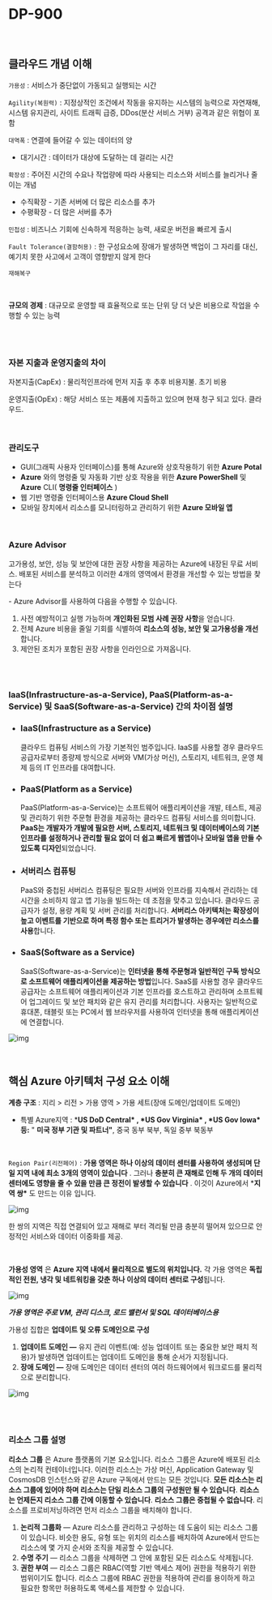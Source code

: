# DP-900

<br />

## 클라우드 개념 이해

`가용성` : 서비스가 중단없이 가동되고 실행되는 시간

`Agility(복원력)` : 지정상적인 조건에서 작동을 유지하는 시스템의 능력으로 자연재해, 시스템 유지관리, 사이트 트래픽 급증, DDos(분산 서비스 거부) 공격과 같은 위협이 포함

`대역폭` : 연결에 들어갈 수 있는 데이터의 양

- 대기시간 : 데이터가 대상에 도달하는 데 걸리는 시간

`확장성` : 주어진 시간의 수요나 작업량에 따라 사용되는 리소스와 서비스를 늘리거나 줄이는 개념

- 수직확장 - 기존 서버에 더 많은 리소스를 추가
- 수평확장 - 더 많은 서버를 추가

`민첩성` : 비즈니스 기회에 신속하게 적응하는 능력, 새로운 버전을 빠르게 출시

`Fault Tolerance(결함허용)` : 한 구성요소에 장애가 발생하면 백업이 그 자리를 대신, 예기치 못한 사고에서 고객이 영향받지 않게 한다

`재해복구` 

<br/>

**규모의 경제** : 대규모로 운영할 때 효율적으로 또는 단위 당 더 낮은 비용으로 작업을 수행할 수 있는 능력

<br/>

<br/>

### 자본 지출과 운영지출의 차이

자본지출(CapEx) : 물리적인프라에 먼저 지출 후 추후 비용지불. 초기 비용

운영지출(OpEx) : 해당 서비스 또는 제품에 지출하고 있으며 현재 청구 되고 있다. 클라우드.

<br/>

### 관리도구

- GUI(그래픽 사용자 인터페이스)를 통해 Azure와 상호작용하기 위한 **Azure Potal**
- **Azure** 와의 명령줄 및 자동화 기반 상호 작용을 위한 **Azure PowerShell** 및 **Azure** CLI( **명령줄 인터페이스** )
- 웹 기반 명령줄 인터페이스용 **Azure Cloud Shell**
- 모바일 장치에서 리소스를 모니터링하고 관리하기 위한 **Azure 모바일 앱**

<br/>

### Azure Advisor

고가용성, 보안, 성능 및 보안에 대한 권장 사항을 제공하는 Azure에 내장된 무료 서비스. 배포된 서비스를 분석하고 이러한 4개의 영역에서 환경을 개선할 수 있는 방법을 찾는다

\- Azure Advisor를 사용하여 다음을 수행할 수 있습니다.

1. 사전 예방적이고 실행 가능하며 **개인화된 모범 사례 권장 사항**을 얻습니다.
2. 전체 Azure 비용을 줄일 기회를 식별하여 **리소스의 성능, 보안 및 고가용성을 개선**합니다.
3. 제안된 조치가 포함된 권장 사항을 인라인으로 가져옵니다.

<br/>

<br/>

### IaaS(Infrastructure-as-a-Service), PaaS(Platform-as-a-Service) 및 SaaS(Software-as-a-Service) 간의 차이점 설명

- ### IaaS(Infrastructure as a Service)

  클라우드 컴퓨팅 서비스의 가장 기본적인 범주입니다. IaaS를 사용할 경우 클라우드 공급자로부터 종량제 방식으로 서버와 VM(가상 머신), 스토리지, 네트워크, 운영 체제 등의 IT 인프라를 대여합니다.

  

- ### PaaS(Platform as a Service)

  PaaS(Platform-as-a-Service)는 소프트웨어 애플리케이션을 개발, 테스트, 제공 및 관리하기 위한 주문형 환경을 제공하는 클라우드 컴퓨팅 서비스를 의미합니다. **PaaS는 개발자가 개발에 필요한 서버, 스토리지, 네트워크 및 데이터베이스의 기본 인프라를 설정하거나 관리할 필요 없이 더 쉽고 빠르게 웹앱이나 모바일 앱을 만들 수 있도록 디자인**되었습니다.

  

- ### 서버리스 컴퓨팅

  PaaS와 중첩된 서버리스 컴퓨팅은 필요한 서버와 인프라를 지속해서 관리하는 데 시간을 소비하지 않고 앱 기능을 빌드하는 데 초점을 맞추고 있습니다. 클라우드 공급자가 설정, 용량 계획 및 서버 관리를 처리합니다. **서버리스 아키텍처는 확장성이 높고 이벤트를 기반으로 하며 특정 함수 또는 트리거가 발생하는 경우에만 리소스를 사용**합니다.

  

- ### SaaS(Software as a Service)

  SaaS(Software-as-a-Service)는 **인터넷을 통해 주문형과 일반적인 구독 방식으로 소프트웨어 애플리케이션을 제공하는 방법**입니다. SaaS를 사용할 경우 클라우드 공급자는 소프트웨어 애플리케이션과 기본 인프라를 호스트하고 관리하며 소프트웨어 업그레이드 및 보안 패치와 같은 유지 관리를 처리합니다. 사용자는 일반적으로 휴대폰, 태블릿 또는 PC에서 웹 브라우저를 사용하여 인터넷을 통해 애플리케이션에 연결합니다.

![img](image/1*SMvACOWSir_1geMaIUZj3A.png)

<br/>

## 핵심 Azure 아키텍처 구성 요소 이해

**계층 구조** : 지리 > 리전 > 가용 영역 > 가용 세트(장애 도메인/업데이트 도메인)

- 특별 Azure지역 : ***US DoD Central\* , \*US Gov Virginia\* , \*US Gov Iowa\* 등:** " **미국 정부 기관 및 파트너"**, 중국 동부 북부, 독일 중부 북동부

<br/>

`Region Pair(리전페어)` : **가용 영역은 하나 이상의 데이터 센터를 사용하여 생성되며 단일 지역 내에 최소 3개의 영역이 있습니다** . 그러나 **충분히 큰 재해로 인해 두 개의 데이터 센터에도 영향을 줄 수 있을 만큼 큰 정전이 발생할 수 있습니다** . 이것이 Azure에서 ***지역 쌍\*** 도 만드는 이유 입니다.

![img](image/0*1BrfaL3joOMfsxOP.png)

한 쌍의 지역은 직접 연결되어 있고 재해로 부터 격리될 만큼 충분히 떨어져 있으므로 안정적인 서비스와 데이터 이중화를 제공.

<br/>

**가용성 영역** 은 **Azure 지역 내에서 물리적으로 별도의 위치입니다.** 각 가용 영역은 **독립적인 전원, 냉각 및 네트워킹을 갖춘 하나 이상의 데이터 센터로 구성**됩니다.

![img](image/1*s9hA6wqz7IO-Gnx6rWLN_g.png)

***가용 영역은 주로 VM, 관리 디스크, 로드 밸런서 및 SQL 데이터베이스용*** 

가용성 집합은 **업데이트 및 오류 도메인으로 구성**

1. **업데이트 도메인 —** 유지 관리 이벤트(예: 성능 업데이트 또는 중요한 보안 패치 적용)가 발생하면 업데이트는 업데이트 도메인을 통해 순서가 지정됩니다.
2. **장애 도메인 —** 장애 도메인은 데이터 센터의 여러 하드웨어에서 워크로드를 물리적으로 분리합니다.

![img](image/1*7SuxIfl7wlp35s0OXQHVcA-20211105173831039.png)

<br/>

<br/>

### 리소스 그룹 설명

**리소스 그룹** 은 Azure 플랫폼의 기본 요소입니다. 리소스 그룹은 Azure에 배포된 리소스의 논리적 컨테이너입니다. 이러한 리소스는 가상 머신, Application Gateway 및 CosmosDB 인스턴스와 같은 Azure 구독에서 만드는 모든 것입니다. **모든 리소스는 리소스 그룹에 있어야 하며 리소스는 단일 리소스 그룹의 구성원만 될 수 있습니다**. **리소스는 언제든지 리소스 그룹 간에 이동할 수 있습니다**. **리소스 그룹은 중첩될 수 없습니다**. 리소스를 프로비저닝하려면 먼저 리소스 그룹을 배치해야 합니다.

1. **논리적 그룹화** — Azure 리소스를 관리하고 구성하는 데 도움이 되는 리소스 그룹이 있습니다. 비슷한 용도, 유형 또는 위치의 리소스를 배치하여 Azure에서 만드는 리소스에 몇 가지 순서와 조직을 제공할 수 있습니다.
2. **수명 주기** — 리소스 그룹을 삭제하면 그 안에 포함된 모든 리소스도 삭제됩니다.
3. **권한 부여** — 리소스 그룹은 RBAC(역할 기반 액세스 제어) 권한을 적용하기 위한 범위이기도 합니다. 리소스 그룹에 RBAC 권한을 적용하여 관리를 용이하게 하고 필요한 항목만 허용하도록 액세스를 제한할 수 있습니다.

